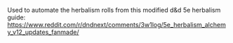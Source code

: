 Used to automate the herbalism rolls from this modified d&d 5e herbalism guide: https://www.reddit.com/r/dndnext/comments/3w1log/5e_herbalism_alchemy_v12_updates_fanmade/
